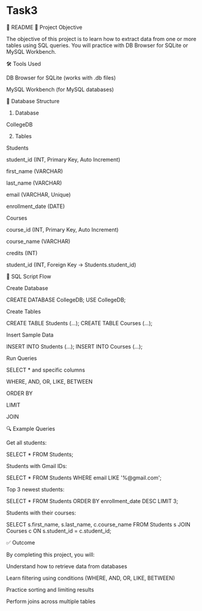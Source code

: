 # Task3
📘 README
🎯 Project Objective

The objective of this project is to learn how to extract data from one or more tables using SQL queries.
You will practice with DB Browser for SQLite or MySQL Workbench.

🛠 Tools Used

DB Browser for SQLite (works with .db files)

MySQL Workbench (for MySQL databases)

📂 Database Structure
1. Database

CollegeDB

2. Tables

Students

student_id (INT, Primary Key, Auto Increment)

first_name (VARCHAR)

last_name (VARCHAR)

email (VARCHAR, Unique)

enrollment_date (DATE)

Courses

course_id (INT, Primary Key, Auto Increment)

course_name (VARCHAR)

credits (INT)

student_id (INT, Foreign Key → Students.student_id)

📜 SQL Script Flow

Create Database

CREATE DATABASE CollegeDB;
USE CollegeDB;


Create Tables

CREATE TABLE Students (...);
CREATE TABLE Courses (...);


Insert Sample Data

INSERT INTO Students (...);
INSERT INTO Courses (...);


Run Queries

SELECT * and specific columns

WHERE, AND, OR, LIKE, BETWEEN

ORDER BY

LIMIT

JOIN

🔍 Example Queries

Get all students:

SELECT * FROM Students;


Students with Gmail IDs:

SELECT * FROM Students WHERE email LIKE '%@gmail.com';


Top 3 newest students:

SELECT * FROM Students ORDER BY enrollment_date DESC LIMIT 3;


Students with their courses:

SELECT s.first_name, s.last_name, c.course_name
FROM Students s
JOIN Courses c ON s.student_id = c.student_id;

✅ Outcome

By completing this project, you will:

Understand how to retrieve data from databases

Learn filtering using conditions (WHERE, AND, OR, LIKE, BETWEEN)

Practice sorting and limiting results

Perform joins across multiple tables
